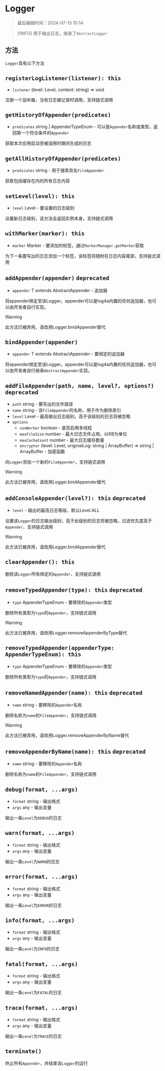 # Logger

> 最后编辑时间：2024-07-13 10:14

> [!INFO]
> 用于输出日志，继承了`AbstractLogger`

## 方法

`Logger`具有以下方法

## `registerLogListener(listener): this` <Badge type="tip" text="1.3.0-rc.1 +" />

- `listener` (level: Level, content: string) => void

注册一个监听器，当有日志被记录时调用，支持链式调用

## `getHistoryOfAppender(predicates)` <Badge type="tip" text="1.1.0 +" />

- `predicates` string | AppenderTypeEnum - 可以是`Appender`名称或类型，返回第一个符合条件的`Appender`

获取本次应用启动至被调用时期间生成的日志

## `getAllHistoryOfAppender(predicates)` <Badge type="tip" text="1.1.0 +" />

- `predicates` string - 用于搜索具名`FileAppender`

获取包括缓存在内的所有日志内容

## `setLevel(level): this`

- `level` Level - 要设置的日志级别

设置新日志级别，该方法会返回实例本身，支持链式调用

## `withMarker(marker): this`

- `marker` Marker - 要添加的标签，通过`MarkerManager.getMarker`获取

为下一条要写出的日志添加一个标签，该标签将随附在日志内容尾部，支持链式调用

## `addAppender(appender)` `deprecated`

- `appender` T extends AbstractAppender - 追加器

将appender绑定至该Logger。appender可以是log4a内置的任何追加器，也可以由开发者自行实现。

> [!WARNING]
> 此方法已被弃用，请改用Logger.bindAppender替代

## `bindAppender(appender)`

- `appender` T extends AbstractAppender - 要绑定的追加器

将appender绑定至该Logger。appender可以是log4a内置的任何追加器，也可以由开发者自行继承`AbstractAppender`实现。

## `addFileAppender(path, name, level?, options?)` `deprecated`

- `path` string - 要写出的文件路径
- `name` string - 该`FileAppender`的名称，用于作为删除索引
- `level` Level - 最高输出日志级别，高于该级别的日志将被忽略
- `options`
    - `useWorker` boolean - 是否启用多线程
    - `maxFileSize` number - 最大日志文件占用，以KB为单位
    - `maxCacheCount` number - 最大日志缓存数量
    - `encryptor` (level: Level, originalLog: string | ArrayBuffer) => string | ArrayBuffer - 加密函数

向`Logger`添加一个新的`FileAppender`，支持链式调用

> [!WARNING]
> 此方法已被弃用，请改用Logger.bindAppender替代

## `addConsoleAppender(level?): this` `deprecated`

- `level` - 输出的最高日志等级，默认Level.ALL

设置该`Logger`的日志输出级别，高于此级别的日志将被忽略，过滤优先度高于`Appender`，支持链式调用

> [!WARNING]
> 此方法已被弃用，请改用Logger.bindAppender替代

## `clearAppender(): this`

删除该`Logger`所有绑定的`Appender`，支持链式调用

## `removeTypedAppender(type): this` `deprecated`

- `type` AppenderTypeEnum - 要移除的`Appender`类型

删除所有类型为`type`的`Appender`，支持链式调用

> [!WARNING]
> 此方法已被弃用，请改用Logger.removeAppenderByType替代

## `removeTypedAppender(appenderType: AppenderTypeEnum): this`

- `type` AppenderTypeEnum - 要移除的`Appender`类型

删除所有类型为`type`的`Appender`，支持链式调用

## `removeNamedAppender(name): this` `deprecated`

- `name` string - 要移除的`Appender`名称

删除名称为`name`的`FileAppender`，支持链式调用

> [!WARNING]
> 此方法已被弃用，请改用Logger.removeAppenderByName替代

## `removeAppenderByName(name): this` `deprecated`

- `name` string - 要移除的`Appender`名称

删除名称为`name`的`FileAppender`，支持链式调用

## `debug(format, ...args)`

- `format` string - 输出格式
- `args` any - 输出变量

输出一条`Level`为`DEBUG`的日志

## `warn(format, ...args)` <Badge type="tip" text="1.5.4 +" />

- `format` string - 输出格式
- `args` any - 输出变量

输出一条`Level`为`WARN`的日志

## `error(format, ...args)`

- `format` string - 输出格式
- `args` any - 输出变量

输出一条`Level`为`ERROR`的日志

## `info(format, ...args)`

- `format` string - 输出格式
- `args` any - 输出变量

输出一条`Level`为`INFO`的日志

## `fatal(format, ...args)`

- `format` string - 输出格式
- `args` any - 输出变量

输出一条`Level`为`FATAL`的日志

## `trace(format, ...args)`

- `format` string - 输出格式
- `args` any - 输出变量

输出一条`Level`为`TRACE`的日志

## `terminate()`

终止所有`Appender`，并结束该`Logger`的运行
